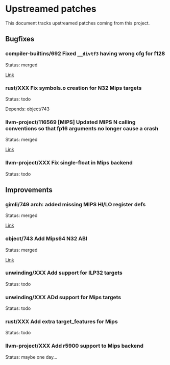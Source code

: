 # Upstreamed patches
This document tracks upstreamed patches coming from this project.

## Bugfixes
### compiler-builtins/692 Fixed `__divtf3` having wrong cfg for f128
Status: merged

[Link](https://github.com/rust-lang/compiler-builtins/pull/692)

### rust/XXX Fix symbols.o creation for N32 Mips targets
Status: todo

Depends: object/743

### llvm-project/116569 [MIPS] Updated MIPS N calling conventions so that fp16 arguments no longer cause a crash 
Status: merged

[Link](https://github.com/llvm/llvm-project/pull/116569)

### llvm-project/XXX Fix single-float in Mips backend
Status: todo

## Improvements
### gimli/749 arch: added missing MIPS HI/LO register defs
Status: merged

[Link](https://github.com/gimli-rs/gimli/pull/749)

### object/743 Add Mips64 N32 ABI
Status: merged

[Link](https://github.com/gimli-rs/object/pull/743)

### unwinding/XXX Add support for ILP32 targets
Status: todo

### unwinding/XXX ADd support for Mips targets
Status: todo

### rust/XXX Add extra target_features for Mips
Status: todo

### llvm-project/XXX Add r5900 support to Mips backend
Status: maybe one day...